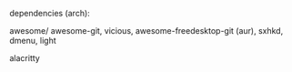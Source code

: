 dependencies (arch):

awesome/ awesome-git, vicious, awesome-freedesktop-git (aur), sxhkd, dmenu, light

alacritty
